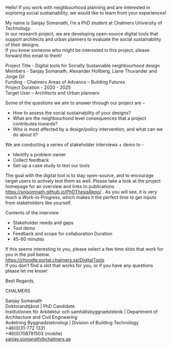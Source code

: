 Hello!
If you work with neighbourhood planning and are interested in exploring social sustainability, we would like to learn from your experiences!  
 
My name is Sanjay Somanath, I’m a PhD student at Chalmers University of Technology.  
In our research project, we are developing open-source digital tools that support architects and urban planners to evaluate the social sustainability of their designs.  
If you know someone who might be interested in this project, please forward this email to them!  
 
 
 
Project Title - Digital tools for Socially Sustainable neighbourhood design  
Members - Sanjay Somanath, Alexander Hollberg, Liane Thuvander and Jorge Gil  
Funding - Chalmers Areas of Advance – Building Futures  
Project Duration - 2020 - 2025  
Target User – Architects and Urban planners  
 
Some of the questions we aim to answer through our project are –  
-	How to assess the social sustainability of your designs?
-	What are the neighbourhood level consequences that a project contributes towards?
-	Who is most affected by a design/policy intervention, and what can we do about it?
 
We are conducting a series of stakeholder interviews + demo to -
-	Identify a problem owner 
-	Collect feedback
-	Set-up a case study to test our tools
 
The goal with the digital tool is to stay open-source, and to encourage target users to actively test them as well.
Please take a look at the project homepage for an overview and links to publications https://snjsomnath.github.io/PhDThesisRepo/ .
As you will see, it is very much a Work-in-Progress, which makes it the perfect time to get inputs from stakeholders like yourself.
 
Contents of the interview
-	Stakeholder needs and gaps
-	Tool demo
-	Feedback and scope for collaboration
Duration   
-	45-60 minutes
 
If this seems interesting to you, please select a few time slots that work for you in the poll below.  
https://choodle.portal.chalmers.se/DigitalTools  
If you don’t find a slot that works for you, or if you have any questions please let me know!  
 
 
 
Best Regards,  
 
CHALMERS  
 
Sanjay Somanath  
Doktorandtjänst | PhD Candidate                                            
Institutionen för Arkitektur och samhällsbyggnadsteknik | Department of Architecture and Civil Engineering  
Avdelning Byggnadsteknologi | Division of Building Technology  
+46(0)31-772 1331  
+46(0)708791503 (mobile)  
sanjay.somanath@chalmers.se  
